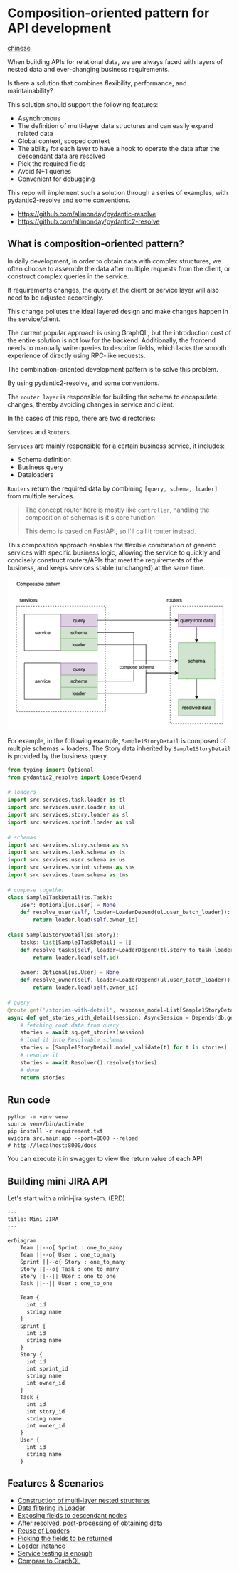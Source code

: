# Composition-oriented pattern for API development

[chinese](./readme-cn.md)

When building APIs for relational data, we are always faced with layers of nested data and ever-changing business requirements.

Is there a solution that combines flexibility, performance, and maintainability?

This solution should support the following features:

- Asynchronous
- The definition of multi-layer data structures and can easily expand related data
- Global context, scoped context
- The ability for each layer to have a hook to operate the data after the descendant data are resolved
- Pick the required fields
- Avoid N+1 queries
- Convenient for debugging

This repo will implement such a solution through a series of examples, with pydantic2-resolve and some conventions.

- https://github.com/allmonday/pydantic-resolve
- https://github.com/allmonday/pydantic2-resolve

## What is composition-oriented pattern?

In daily development, in order to obtain data with complex structures, we often choose to assemble the data after multiple requests from the client, or construct complex queries in the service.

If requirements changes, the query at the client or service layer will also need to be adjusted accordingly.

This change pollutes the ideal layered design and make changes happen in the service/client.

The current popular approach is using GraphQL, but the introduction cost of the entire solution is not low for the backend. Additionally, the frontend needs to manually write queries to describe fields, which lacks the smooth experience of directly using RPC-like requests.

The combination-oriented development pattern is to solve this problem.

By using pydantic2-resolve, and some conventions.

The `router layer` is responsible for building the schema to encapsulate changes, thereby avoiding changes in service and client.

In the cases of this repo, there are two directories:

`Services` and `Routers`.

`Services` are mainly responsible for a certain business service, it includes:

- Schema definition
- Business query
- Dataloaders

`Routers` return the required data by combining `[query, schema, loader]` from multiple services.

> The concept router here is mostly like `controller`, handling the composition of schemas is it's core function
>
> This demo is based on FastAPI, so I'll call it router instead.

This composition approach enables the flexible combination of generic services with specific business logic, allowing the service to quickly and concisely construct routers/APIs that meet the requirements of the business, and keeps services stable (unchanged) at the same time.

![](./static/explain.png)

For example, in the following example, `Sample1StoryDetail` is composed of multiple schemas + loaders. The Story data inherited by `Sample1StoryDetail` is provided by the business query.

```python
from typing import Optional
from pydantic2_resolve import LoaderDepend

# loaders
import src.services.task.loader as tl
import src.services.user.loader as ul
import src.services.story.loader as sl
import src.services.sprint.loader as spl

# schemas
import src.services.story.schema as ss
import src.services.task.schema as ts
import src.services.user.schema as us
import src.services.sprint.schema as sps
import src.services.team.schema as tms

# compose together
class Sample1TaskDetail(ts.Task):
    user: Optional[us.User] = None
    def resolve_user(self, loader=LoaderDepend(ul.user_batch_loader)):
        return loader.load(self.owner_id)

class Sample1StoryDetail(ss.Story):
    tasks: list[Sample1TaskDetail] = []
    def resolve_tasks(self, loader=LoaderDepend(tl.story_to_task_loader)):
        return loader.load(self.id)

    owner: Optional[us.User] = None
    def resolve_owner(self, loader=LoaderDepend(ul.user_batch_loader)):
        return loader.load(self.owner_id)

# query
@route.get('/stories-with-detail', response_model=List[Sample1StoryDetail])
async def get_stories_with_detail(session: AsyncSession = Depends(db.get_session)):
    # fetching root data from query
    stories = await sq.get_stories(session)
    # load it into Resolvable schema
    stories = [Sample1StoryDetail.model_validate(t) for t in stories]
    # resolve it
    stories = await Resolver().resolve(stories)
    # done
    return stories
```

## Run code

```shell
python -m venv venv
source venv/bin/activate
pip install -r requirement.txt
uvicorn src.main:app --port=8000 --reload
# http://localhost:8000/docs
```

You can execute it in swagger to view the return value of each API

## Building mini JIRA API

Let's start with a mini-jira system. (ERD)

```mermaid
---
title: Mini JIRA
---

erDiagram
    Team ||--o{ Sprint : one_to_many
    Team ||--o{ User : one_to_many
    Sprint ||--o{ Story : one_to_many
    Story ||--o{ Task : one_to_many
    Story ||--|| User : one_to_one
    Task ||--|| User : one_to_one

    Team {
      int id
      string name
    }
    Sprint {
      int id
      string name
    }
    Story {
      int id
      int sprint_id
      string name
      int owner_id
    }
    Task {
      int id
      int story_id
      string name
      int owner_id
    }
    User {
      int id
      string name
    }
```

## Features & Scenarios

- [Construction of multi-layer nested structures](./src/router/sample_1/readme.md)
- [Data filtering in Loader](./src/router/sample_2/readme.md)
- [Exposing fields to descendant nodes](./src/router/sample_3/readme.md)
- [After resolved, post-processing of obtaining data](./src/router/sample_4/readme.md)
- [Reuse of Loaders](./src/router/sample_5/readme.md)
- [Picking the fields to be returned](./src/router/sample_6/readme.md)
- [Loader instance](./src/router/sample_7/readme.md)
- [Service testing is enough](./src/services/sprint/readme.md)
- [Compare to GraphQL](./resolve-vs-graphql.md)
